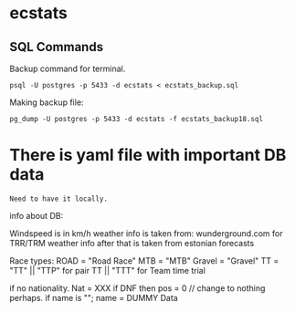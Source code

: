 # ecstats

## SQL Commands 

Backup command for terminal. 

    psql -U postgres -p 5433 -d ecstats < ecstats_backup.sql

Making backup file:

    pg_dump -U postgres -p 5433 -d ecstats -f ecstats_backup18.sql


# There is yaml file with important DB data
    
    Need to have it locally. 

info about DB:

Windspeed is in km/h
weather info is taken from: wunderground.com for TRR/TRM
weather info after that is taken from estonian forecasts


Race types:
ROAD = "Road Race"
MTB = "MTB"
Gravel = "Gravel" 
TT = "TT" || "TTP" for pair TT || "TTT" for Team time trial

if no nationality. Nat = XXX
if DNF then pos = 0 // change to nothing perhaps. 
if name is "";  name = DUMMY Data


